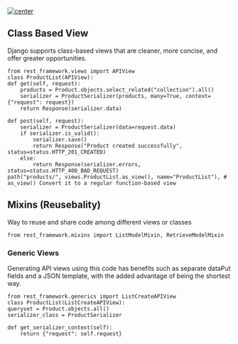 <a href="">
  <img align="center" src="https://img.shields.io/badge/Advanced%20APIs%20Concepts-Clear%20all-blue" alt="center">
</a>

## Class Based View
Django supports class-based views that are cleaner, more concise, and offer greater opportunities.

    from rest_framework.views import APIView
    class ProductList(APIView):
    def get(self, request):
        products = Product.objects.select_related("collection").all()
        serializer = ProductSerializer(products, many=True, context={"request": request})
        return Response(serializer.data)

    def post(self, request):
        serializer = ProductSerializer(data=request.data)
        if serializer.is_valid():
            serializer.save()
            return Response("Product created successfully", status=status.HTTP_201_CREATED)
        else:
            return Response(serializer.errors, status=status.HTTP_400_BAD_REQUEST)
    path("products/", views.ProductList.as_view(), name="ProductList"), # as_view() Convert it to a regular function-based view
## Mixins (Reusebality)
Way to reuse and share code among different views or classes

    from rest_framework.mixins import ListModelMixin, RetrieveModelMixin
### Generic Views
Generating API views using this code has benefits such as separate dataPut fields and a JSON template, with the added advantage of being the shortest way.

    from rest_framework.generics import ListCreateAPIView
    class ProductList(ListCreateAPIView):
    queryset = Product.objects.all()
    serializer_class = ProductSerializer

    def get_serializer_context(self):
        return {"request": self.request}
        
